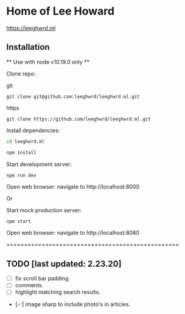 # Home of Lee Howard

https://leeghwrd.ml


## Installation

** Use with node v10.19.0 only **

Clone repo:

git
```shell
git clone git@github.com:leeghwrd/leeghwrd.ml.git
```

https
```shell
git clone https://github.com/leeghwrd/leeghwrd.ml.git
```

Install dependencies:

```bash
cd leeghwrd.ml
```

```bash
npm install
```

Start development server:
```bash
npm run dev
```

Open web browser:
navigate to http://localhost:8000


Or 


Start mock production server:

```shell
npm start
```

Open web browser:
navigate to http://localhost:8080

=================================================

## TODO [last updated: 2.23.20]
- [ ] fix scroll bar padding
- [ ] comments.
- [ ] highlight matching search results.
- [✅] image sharp to include photo's in articles.